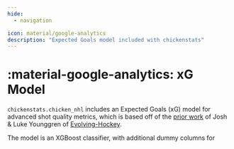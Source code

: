 ```yaml
---
hide:
  - navigation

icon: material/google-analytics
description: "Expected Goals model included with chickenstats"
---
```


# :material-google-analytics: **xG Model**

`chickenstats.chicken_nhl` includes an Expected Goals (xG) model for advanced shot quality metrics, which is
based off of the [prior work](https://evolving-hockey.com/blog/a-new-expected-goals-model-for-predicting-goals-in-the-nhl/)
of Josh & Luke Younggren of [Evolving-Hockey](http://www.evolving-hockey.com).

The model is an XGBoost classifier,
with additional dummy columns for 


